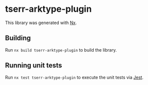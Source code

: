 # tserr-arktype-plugin

This library was generated with [Nx](https://nx.dev).

## Building

Run `nx build tserr-arktype-plugin` to build the library.

## Running unit tests

Run `nx test tserr-arktype-plugin` to execute the unit tests via [Jest](https://jestjs.io).

